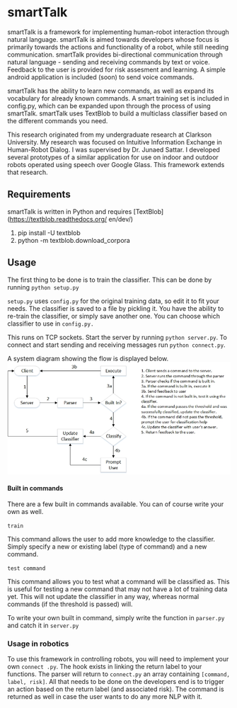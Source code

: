 # smartTalk
smartTalk is a framework for implementing human-robot interaction through natural 
language. smartTalk is aimed 
towards developers whose focus is primarily towards the actions and functionality of a 
robot, while still 
needing communication. smartTalk provides bi-directional communication through natural 
language - sending and 
receiving commands by text or voice. Feedback to the user is provided for risk assesment 
and learning.
A simple android application is included (soon) to send voice commands.

smartTalk has the ability to learn new commands, as well as expand its vocabulary for 
already known commands.
A smart training set is included in config.py, which can be expanded upon through the 
process of using
smartTalk. smartTalk uses TextBlob to build a multiclass classifier based on the 
different commands you need.

This research originated from my undergraduate research at Clarkson University. My
research was focused on Intuitive Information Exchange in Human-Robot Dialog. I was
supervised by Dr. Junaed Sattar. I developed several prototypes of a similar application
for use on indoor and outdoor robots operated using speech over Google Glass. This 
framework extends that research. 

## Requirements

smartTalk is written in Python and requires [TextBlob](https://textblob.readthedocs.org/
en/dev/)

1. pip install -U textblob
2. python -m textblob.download_corpora

## Usage

The first thing to be done is to train the classifier. This can be done by running
`python setup.py`

`setup.py` uses `config.py` for the original training data, so edit it to fit your needs.
The classifier is saved to a file by pickling it. You have the ability to re-train the 
classifier, or simply save another one. You can choose which classifier to use in `config.py.`

This runs on TCP sockets. Start the server by running `python server.py`.
To connect and start sending and receiving messages run `python connect.py`.

A system diagram showing the flow is displayed below.
![System Diagram](SystemDiagram.jpg "System Diagram")

#### Built in commands
There are a few built in commands available. You can of course write your own as well. 

`train`

This command allows the user to add more knowledge to the classifier. Simply specify a
new or existing label (type of command) and a new command. 

`test command`

This command allows you to test what a command will be classified as. This is useful for
testing a new command that may not have a lot of training data yet. This will not update
the classifier in any way, whereas normal commands (if the threshold is passed) will. 

To write your own built in command, simply write the function in `parser.py` and catch 
it in `server.py`

### Usage in robotics

To use this framework in controlling robots, you will need to implement your own `connect
.py`. The hook exists in linking the return label to your functions. The parser will 
return to `connect.py` an array containing `[command, label, risk]`. All that needs to 
be done on the developers end is to trigger an action based on the return label (and 
associated risk). The command is returned as well in case the user wants to do any more 
NLP with it.
